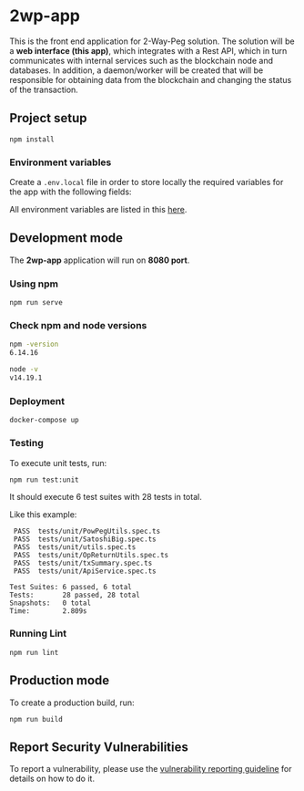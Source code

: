 # 2wp-app
This is the front end application for 2-Way-Peg solution.
The solution will be a **web interface (this app)**, which integrates with a Rest API, which in turn communicates with internal services such as the blockchain node and databases. In addition, a daemon/worker will be created that will be responsible for obtaining data from the blockchain and changing the status of the transaction.

## Project setup
```
npm install
```
### Environment variables
Create a `.env.local` file in order to store locally the required variables for the app with the following fields:

All environment variables are listed in this [here](./ENV_VARIABLES.md).

## Development mode
The **2wp-app** application will run on **8080 port**.


### Using npm
```
npm run serve
```

### Check npm and node versions
```sh
npm -version
6.14.16
```

```sh
node -v
v14.19.1
```

### Deployment
```shell
docker-compose up
```

### Testing
To execute unit tests, run:
```shel
npm run test:unit
```
It should execute 6 test suites with 28 tests in total.

Like this example:
```
 PASS  tests/unit/PowPegUtils.spec.ts
 PASS  tests/unit/SatoshiBig.spec.ts
 PASS  tests/unit/utils.spec.ts
 PASS  tests/unit/OpReturnUtils.spec.ts
 PASS  tests/unit/txSummary.spec.ts
 PASS  tests/unit/ApiService.spec.ts

Test Suites: 6 passed, 6 total
Tests:       28 passed, 28 total
Snapshots:   0 total
Time:        2.809s
```

### Running Lint
```shel
npm run lint 
```
## Production mode
To create a production build, run:
```shel
npm run build
```

## Report Security Vulnerabilities

To report a vulnerability, please use the [vulnerability reporting guideline](./SECURITY.md) for details on how to do it.
